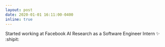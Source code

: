 ```yaml
---
layout: post
date: 2020-01-01 16:11:00-0400
inline: true
---
```


Started working at Facebook AI Research as a Software Engineer Intern :sparkles: :shipit: